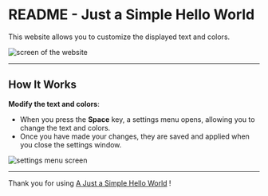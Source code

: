 # README - Just a Simple Hello World

This website allows you to customize the displayed text and colors.

![screen of the website](https://liveweeeb13.github.io/helloworld/assets/img/screen1.png)

---

## How It Works

**Modify the text and colors**:
   - When you press the **Space** key, a settings menu opens, allowing you to change the text and colors.
   - Once you have made your changes, they are saved and applied when you close the settings window.

![settings menu screen](https://liveweeeb13.github.io/helloworld/assets/img/screen2.png)

---

Thank you for using <u>A Just a Simple Hello World</u> !
